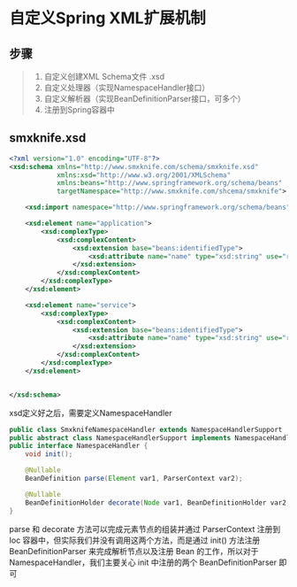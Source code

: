 # 自定义Spring XML扩展机制

## 步骤

> 1. 自定义创建XML Schema文件 .xsd
> 2. 自定义处理器（实现NamespaceHandler接口）
> 3. 自定义解析器（实现BeanDefinitionParser接口，可多个）
> 4. 注册到Spring容器中

## smxknife.xsd

```xml
<?xml version="1.0" encoding="UTF-8"?>
<xsd:schema xmlns="http://www.smxknife.com/schema/smxknife.xsd"
			xmlns:xsd="http://www.w3.org/2001/XMLSchema"
			xmlns:beans="http://www.springframework.org/schema/beans"
			targetNamespace="http://www.smxknife.com/shcema/smxknife">

	<xsd:import namespace="http://www.springframework.org/schema/beans"/>

	<xsd:element name="application">
		<xsd:complexType>
			<xsd:complexContent>
				<xsd:extension base="beans:identifiedType">
					<xsd:attribute name="name" type="xsd:string" use="required"/>
				</xsd:extension>
			</xsd:complexContent>
		</xsd:complexType>
	</xsd:element>

	<xsd:element name="service">
		<xsd:complexType>
			<xsd:complexContent>
				<xsd:extension base="beans:identifiedType">
					<xsd:attribute name="name" type="xsd:string" use="required"/>
				</xsd:extension>
			</xsd:complexContent>
		</xsd:complexType>
	</xsd:element>


</xsd:schema>
```
xsd定义好之后，需要定义NamespaceHandler

```java
public class SmxknifeNamespaceHandler extends NamespaceHandlerSupport
public abstract class NamespaceHandlerSupport implements NamespaceHandler
public interface NamespaceHandler {
    void init();

    @Nullable
    BeanDefinition parse(Element var1, ParserContext var2);

    @Nullable
    BeanDefinitionHolder decorate(Node var1, BeanDefinitionHolder var2, ParserContext var3);
}
```

parse 和 decorate 方法可以完成元素节点的组装并通过 ParserContext 注册到 Ioc 容器中，但实际我们并没有调用这两个方法，而是通过 init() 方法注册 BeanDefinitionParser 来完成解析节点以及注册 Bean 的工作，所以对于 NamespaceHandler，我们主要关心 init 中注册的两个 BeanDefinitionParser 即可


